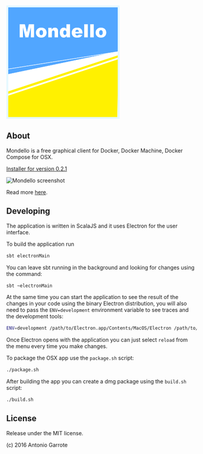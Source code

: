 ![Mondello logo](https://github.com/antoniogarrote/mondello/blob/master/graphs/mondello_small.png?raw=true)

## About

Mondello is a free graphical client for Docker, Docker Machine, Docker Compose for OSX.

[Installer for version 0.2.1](https://github.com/antoniogarrote/mondello/releases/download/v0.2.1/Mondello.dmg)

![Mondello screenshot](http://antoniogarrote.github.io/mondello/images/screenshot1.png)

Read more [here](http://antoniogarrote.github.io/mondello/).

## Developing

The application is written in ScalaJS and it uses Electron for the user interface.

To build the application run

```bash
sbt electronMain
```

You can leave sbt running in the background and looking for changes using the command:

```bash
sbt ~electronMain
```

At the same time you can start the application to see the result of the changes in your code using the binary Electron distribution, you will also need to pass the `ENV=development` environment variable to see traces and the development tools:

```bash
ENV=development /path/to/Electron.app/Contents/MacOS/Electron /path/to/mondello/electron-app/main.js 
```
Once Electron opens with the application you can just select `reload` from the menu every time you make changes.

To package the OSX app use the `package.sh` script:

```bash
./package.sh
```

After building the app you can create a dmg package using the `build.sh` script:

```bash
./build.sh
```

## License

Release under the MIT license.

(c) 2016 Antonio Garrote
